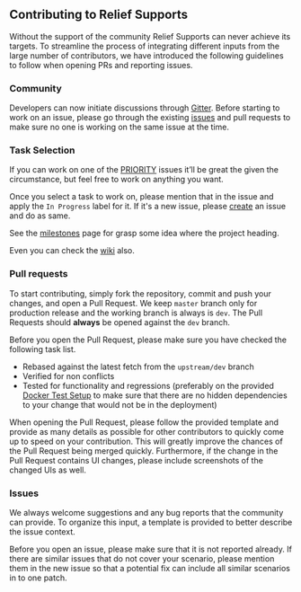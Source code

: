 ## Contributing to Relief Supports

Without the support of the community Relief Supports can never achieve its targets. To streamline the process of integrating different inputs from the large number of contributors, we have introduced the following guidelines to follow when opening PRs and reporting issues.

### Community
Developers can now initiate discussions through [Gitter](https://gitter.im/relief-supports/Lobby). Before starting to work on an issue, please go through the existing [issues](https://github.com/reliefsupports/reliefsupports.org/issues) and pull requests to make sure no one is working on the same issue at the time.

### Task Selection
If you can work on one of the [PRIORITY](https://github.com/reliefsupports/reliefsupports.org/labels/PRIORITY) issues it’ll be great the given the circumstance, but feel free to work on anything you want.

Once you select a task to work on, please mention that in the issue and apply the `In Progress` label for it. If it's a new issue, please [create](https://github.com/reliefsupports/reliefsupports.org/issues/new) an issue and do as same.

See the [milestones](https://github.com/reliefsupports/reliefsupports.org/milestones) page for grasp some idea where the project heading.

Even you can check the [wiki](https://github.com/reliefsupports/reliefsupports.org/wiki) also.

### Pull requests
To start contributing, simply fork the repository, commit and push your changes, and open a Pull Request. We keep `master` branch only for production release and the working branch is always is `dev`. The Pull Requests should **always** be opened against the `dev` branch.

Before you open the Pull Request, please make sure you have checked the following task list.

* Rebased against the latest fetch from the `upstream/dev` branch
* Verified for non conflicts
* Tested for functionality and regressions (preferably on the provided [Docker Test Setup](../docker/README.md) to make sure that there are no hidden dependencies to your change that would not be in the deployment)

When opening the Pull Request, please follow the provided template and provide as many details as possible for other contributors to quickly come up to speed on your contribution. This will greatly improve the chances of the Pull Request being merged quickly. Furthermore, if the change in the Pull Request contains UI changes, please include screenshots of the changed UIs as well.

### Issues
We always welcome suggestions and any bug reports that the community can provide. To organize this input, a template is provided to better describe the issue context.

Before you open an issue, please make sure that it is not reported already. If there are similar issues that do not cover your scenario, please mention them in the new issue so that a potential fix can include all similar scenarios in to one patch.
